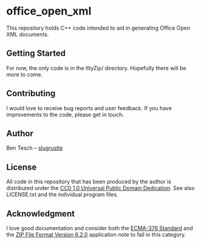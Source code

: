 # office\_open\_xml

This repository holds C++ code intended to aid in generating Office Open XML documents.

## Getting Started

For now, the only code is in the IttyZip/ directory. Hopefully there will be more to come.

## Contributing

I would love to receive bug reports and user feedback. If you have improvements to the code, please get in touch.

## Author

Ben Tesch &#x2013; [slugrustle](https://github.com/slugrustle)

## License

All code in this repository that has been produced by the author is distributed under the [CC0 1.0 Universal Public Domain Dedication](https://creativecommons.org/publicdomain/zero/1.0/). See also LICENSE.txt and the individual program files.

## Acknowledgment

I love good documentation and consider both the [ECMA-376 Standard](https://www.ecma-international.org/publications/standards/Ecma-376.htm) and the [ZIP File Format Version 6.2.0](http://www.loc.gov/preservation/digital/formats/fdd/fdd000355.shtml) application note to fall in this category.
